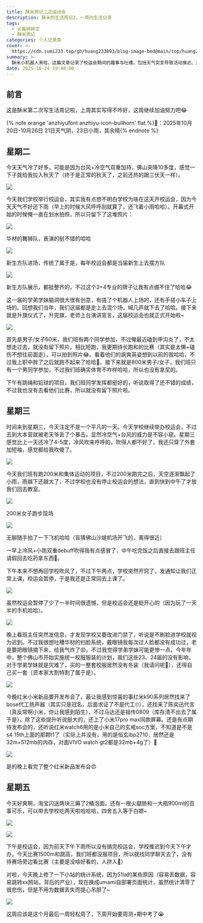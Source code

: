 ```yaml
---
title: 酥米周记二之运动会
description: 酥米的生活周记2，一周的生活记录
tags:
  - 长篇碎碎念
  - 酥米周记
categories: 个人记录类
cover: >-
  https://cdn.sumi233.top/gh/huang233893/blog-image-bed@main/top/huang233893/imgs/blog/w1-12.jpg
summary: >-
  酥米小机器人来啦，这篇文章记录了校运会期间的趣事与吐槽，包括天气突变导致活动推迟、运动会项目如短跑长跑跳绳铅球的参与体验、新生创意方队和机器人表演的惊喜，以及对学校门禁系统和红米新品发布会的调侃，还提到了校服更换和统计系统调整等琐事，整体展现了校园生活的多样与无奈。
date: 2025-10-24 19:40:00
---
```


## 前言

这是酥米第二次写生活周记啦，上周其实写得不咋好，这周继续加油努力吧😂

{% note orange 'anzhiyufont anzhiyu-icon-bullhorn' flat %}📅：2025年10月20日-10月26日 21日天气阴，23日小雨，其余晴{% endnote %}

## 星期二

今天天气冷了好多，可能是因为台风+冷空气双重加持，佛山突降10多度，感觉一下子就给我拉入秋天了（终于是正常的秋天了，之前还热的跟三伏天一样）。

![](https://cdn.sumi233.top/gh/huang233893/blog-image-bed@main/top/huang233893/imgs/blog/w2-8.jpg)

今天我们学校举行校运会，其实我有点想不明白学校为啥在这天开校运会，因为今天天气不好还下雨（早上的时候大风呼呼刮就算了，还飞着小雨哈哈）。开幕式开始的时候俺一直在划水拍照，所以只留下了这堆照片：

![](https://cdn.sumi233.top/gh/huang233893/blog-image-bed@main/top/huang233893/imgs/blog/w2-1.jpg)

华材的舞狮队，表演的挺不错的哈哈

![](https://cdn.sumi233.top/gh/huang233893/blog-image-bed@main/top/huang233893/imgs/blog/w2-2.jpg)

新生方队进场，传统了属于是，每年校运会都是当届新生上去摆方队

![](https://cdn.sumi233.top/gh/huang233893/blog-image-bed@main/top/huang233893/imgs/blog/w2-3.jpg)

新生方队展示，都挺整齐的，不过这个3+4专业的牌子让我有点绷不住了哈哈😂

这一届的学弟学妹脑洞很大很有创意，有搓了个机器人上场的，还有手搓小车子上场的。回想我们当年，我们这届都是走上去混个场，喊几声就下去了哈哈。接下来就是升旗仪式了，升完旗，老师上台演讲宣言，这届校运会也就正式开始啦~

![](https://cdn.sumi233.top/gh/huang233893/blog-image-bed@main/top/huang233893/imgs/blog/w2-4.jpg)

首先是男子/女子60米，我们班有两个同学参加，不过俺最近磕到甲沟炎了，不太想走过去，就没有留下照片。相比短跑，我更期待长跑和的比赛（其实是太懒+磕伤不想往前面走），可以拍到照片😂。看着他们的飒爽英姿想到以前的我哈哈，不过我上职中胖了之后就跑不起来了哈哈🌚。接下来就是800米男子/女子，我们班只有一个男同学参加，不过我们班确实体育不咋样哈哈，所以也没有拿奖的。

下午有跳绳和铅球的项目，我们班同学发挥都挺好的，听说取得了还不错的成绩，不过我也没有去看他们比赛，所以就没有留下照片啦。

## 星期三

时间来到星期三，今天注定不是一个平凡的一天。今天学校继续举办校运会，不过去到大本营就被老天爷丢了个暴击，显然冷空气+台风的威力是不容小窥。星期三感觉比上一天还冷了4-5度，冷风吹来呼呼的，吹得人都不好了，我还只穿了外套加短袖，感觉都给我吹傻了。

![](https://cdn.sumi233.top/gh/huang233893/blog-image-bed@main/top/huang233893/imgs/blog/w2-14.jpg)

今天我们班有跑200米和集体运动的项目，不过200米跑完之后，天空逐渐飘起了小雨，雨越下还越大了，不过学校也没有停止校运会的想法，直到快到中午了才放我们回去教室。

![](https://cdn.sumi233.top/gh/huang233893/blog-image-bed@main/top/huang233893/imgs/blog/w2-5.jpg)

200米女子跑步现场

![](https://cdn.sumi233.top/gh/huang233893/blog-image-bed@main/top/huang233893/imgs/blog/w2-6.jpg)

无聊随手拍了一下飞机哈哈（盲猜佛山沙堤机场开飞的，离得很近）


一早上冷风+小雨双重debuff吹得我有点感冒了，中午吃完饭之后直接去跟班主任请假回去吃药拿东西🌚。

下午本来不想再回学校吹风了，不过下午两点，学校突然开窍了，发通知让我们正常上课，校运会暂停，于是我还是正常回去上课了。

![](https://cdn.sumi233.top/gh/huang233893/blog-image-bed@main/top/huang233893/imgs/blog/w2-13.jpg)

虽然校运会暂停了少了一半时间很遗憾，但是校运会还是挺开心的（因为玩了一天半的手机哈哈）。

![](https://cdn.sumi233.top/gh/huang233893/blog-image-bed@main/top/huang233893/imgs/blog/w2-12.jpg)

晚上看班主任突然发信息，才发现学校又要改进门禁了，听说是不刷脸进学校就视为迟到。不过我很想吐槽华材的扫脸系统，戴眼镜我每次过人脸都没有成功过，老是要把眼镜摘下来，给我气炸了😡。不过我觉得学弟学妹可能更惨一点。今年年中，整个佛山市开始实施统一校服服装的计划，我们这些23、24届的没有影响，对于学弟学妹就是灾难了，买的一整套校服居然没有冬装（我请问呢🌝），还得自己买一套（资本家大割特割了属于是）。

![](https://cdn.sumi233.top/gh/huang233893/blog-image-bed@main/top/huang233893/imgs/blog/w2-11.jpg)

今晚红米小米新品要开发布会了，最让我感到惊喜的事红米k90系列居然找来了bose代工扬声器（其实只是冠名，后面求证了不是代工🙄），还找来了陈奕迅代言（真反常啊小米，你让我感到陌生），不过马达还是祖传0809（库存清不出去了属于是）。除了这些提升听说挺大的，还上了小米17pro max同款屏幕。还是有点期待发布会的，还听说红米watch6用的是小米自己的玄戒soc方案，不知道是不是s4 15th上面的那颗t1了（实际上并没有，用的是恒玄ibp2710，居然还是32m+512mb的内存，对面VIVO watch gt2都是32mb+4g了）🤔

![](https://cdn.sumi233.top/gh/huang233893/blog-image-bed@main/top/huang233893/imgs/blog/w2-7.jpg)

是的晚上看完了整个红米新品发布会😍


## 星期五

今天好爽啊，淘宝闪送两块三薅了2桶泡面，还有一根火腿肠和一大瓶900ml的百事可乐，可以带去学校吃两天啦哈哈哈，四舍五入等于白嫖~

![](https://cdn.sumi233.top/gh/huang233893/blog-image-bed@main/top/huang233893/imgs/blog/w2-9.jpg)

![](https://cdn.sumi233.top/gh/huang233893/blog-image-bed@main/top/huang233893/imgs/blog/w2-10.jpg)

下午是校运会，因为前天下午下雨所以没有搞完校运会，学校推迟到今天下午才办，今天比赛1500m和跳高，我们班都没报项目，所以就找同学聊天去了，没有待赛场旁边看比赛（主要是没啥好看的，人挤人🌚）

对啦，今天晚上修了一下小站的统计系统，因为51la的某些原因（容易丢数据，容易跳转xx网站，背后的产业），现在换成umami自部署页面统计，虽然统计清零了很悲伤，但是不用为数据丢失而提心吊胆了~

![](https://cdn.sumi233.top/gh/huang233893/blog-image-bed@main/top/huang233893/imgs/blog/u12.jpg)

这周应该是这个月最后一周轻松周了，下周开始要周测+期中考了😭